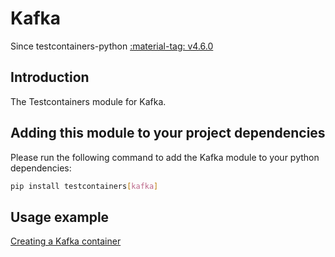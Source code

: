 # Kafka

Since testcontainers-python <a href="https://github.com/testcontainers/testcontainers-python/releases/tag/v4.6.0"><span class="tc-version">:material-tag: v4.6.0</span></a>

## Introduction

The Testcontainers module for Kafka.

## Adding this module to your project dependencies

Please run the following command to add the Kafka module to your python dependencies:

```bash
pip install testcontainers[kafka]
```

## Usage example

<!--codeinclude-->

[Creating a Kafka container](../../modules/kafka/example_basic.py)

<!--/codeinclude-->
